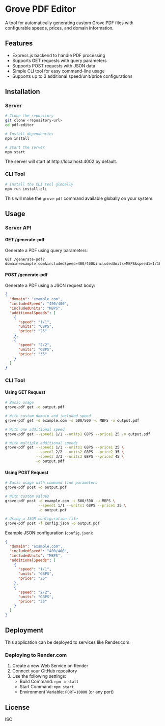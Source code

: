 # Grove PDF Editor

A tool for automatically generating custom Grove PDF files with configurable speeds, prices, and domain information.

## Features

- Express.js backend to handle PDF processing
- Supports GET requests with query parameters
- Supports POST requests with JSON data
- Simple CLI tool for easy command-line usage
- Supports up to 3 additional speed/unit/price configurations

## Installation

### Server

```bash
# Clone the repository
git clone <repository-url>
cd pdf-editor

# Install dependencies
npm install

# Start the server
npm start
```

The server will start at http://localhost:4002 by default.

### CLI Tool

```bash
# Install the CLI tool globally
npm run install-cli
```

This will make the `grove-pdf` command available globally on your system.

## Usage

### Server API

#### GET /generate-pdf

Generate a PDF using query parameters:

```
GET /generate-pdf?domain=example.com&includedSpeed=400/400&includedUnits=MBPS&speed1=1/1&units1=GBPS&price1=25
```

#### POST /generate-pdf

Generate a PDF using a JSON request body:

```json
{
  "domain": "example.com",
  "includedSpeed": "400/400",
  "includedUnits": "MBPS",
  "additionalSpeeds": [
    {
      "speed": "1/1",
      "units": "GBPS",
      "price": "25"
    },
    {
      "speed": "2/2",
      "units": "GBPS",
      "price": "35"
    }
  ]
}
```

### CLI Tool

#### Using GET Request

```bash
# Basic usage
grove-pdf get -o output.pdf

# With custom domain and included speed
grove-pdf get -d example.com -s 500/500 -u MBPS -o output.pdf

# With one additional speed
grove-pdf get --speed1 1/1 --units1 GBPS --price1 25 -o output.pdf

# With multiple additional speeds
grove-pdf get --speed1 1/1 --units1 GBPS --price1 25 \
              --speed2 2/2 --units2 GBPS --price2 35 \
              --speed3 3/3 --units3 GBPS --price3 45 \
              -o output.pdf
```

#### Using POST Request

```bash
# Basic usage with command line parameters
grove-pdf post -o output.pdf

# With custom values
grove-pdf post -d example.com -s 500/500 -u MBPS \
               --speed1 1/1 --units1 GBPS --price1 25 \
               -o output.pdf

# Using a JSON configuration file
grove-pdf post -f config.json -o output.pdf
```

Example JSON configuration (`config.json`):

```json
{
  "domain": "example.com",
  "includedSpeed": "400/400",
  "includedUnits": "MBPS",
  "additionalSpeeds": [
    {
      "speed": "1/1",
      "units": "GBPS",
      "price": "25"
    },
    {
      "speed": "2/2",
      "units": "GBPS",
      "price": "35"
    }
  ]
}
```

## Deployment

This application can be deployed to services like Render.com.

### Deploying to Render.com

1. Create a new Web Service on Render
2. Connect your GitHub repository
3. Use the following settings:
   - Build Command: `npm install`
   - Start Command: `npm start`
   - Environment Variable: `PORT=10000` (or any port)

## License

ISC 